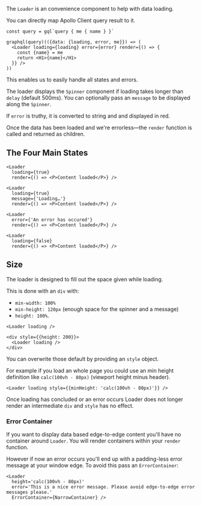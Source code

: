 The `Loader` is an convenience component to help with data loading.

You can directly map Apollo Client query result to it.

```code|lang-jsx
const query = gql`query { me { name } }`

graphql(query)(({data: {loading, error, me}}) => (
  <Loader loading={loading} error={error} render={() => {
    const {name} = me
    return <H1>{name}</H1>
  }} />
))
```

This enables us to easily handle all states and errors.

The loader displays the `Spinner` component if loading takes longer than `delay` (default 500ms). You can optionally pass an `message` to be displayed along the `Spinner`.

If `error` is truthy, it is converted to string and and displayed in red.

Once the data has been loaded and we're errorless—the `render` function is called and returned as children.

## The Four Main States

```react|span-3
<Loader
  loading={true}
  render={() => <P>Content loaded</P>} />
```

```react|span-3
<Loader
  loading={true}
  message={'Loading…'}
  render={() => <P>Content loaded</P>} />
```

```react|span-3
<Loader
  error={'An error has occured'}
  render={() => <P>Content loaded</P>} />
```

```react|span-3
<Loader
  loading={false}
  render={() => <P>Content loaded</P>} />
```

## Size

The loader is designed to fill out the space given while loading.

This is done with an `div` with:
- `min-width: 100%`
- `min-height: 120px` (enough space for the spinner and a message)
- `height: 100%`.

```react|span-3
<Loader loading />
```

```react|span-3
<div style={{height: 200}}>
  <Loader loading />
</div>
```

You can overwrite those default by providing an `style` object.

For example if you load an whole page you could use an min height definition like `calc(100vh - 80px)` (viewport height minus header).

```code|lang-jsx
<Loader loading style={{minHeight: 'calc(100vh - 80px)'}} />
```

Once loading has concluded or an error occurs Loader does not longer render an intermediate `div` and `style` has no effect.

### Error Container

If you want to display data based edge-to-edge content you'll have no container around `Loader`. You will render containers within your `render` function.

However if now an error occurs you'll end up with a padding-less error message at your window edge. To avoid this pass an `ErrorContainer`:

```react|responsive
<Loader
  height='calc(100vh - 80px)'
  error='This is a nice error message. Please avoid edge-to-edge error messages please.'
  ErrorContainer={NarrowContainer} />
```
